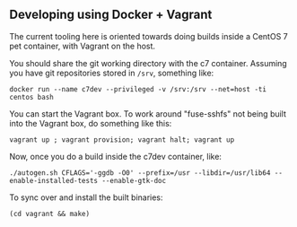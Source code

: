 Developing using Docker + Vagrant
---------------------------------

The current tooling here is oriented towards
doing builds inside a CentOS 7 pet container,
with Vagrant on the host.

You should share the git working directory with the c7 container.
Assuming you have git repositories stored in `/srv`, something like:

```
docker run --name c7dev --privileged -v /srv:/srv --net=host -ti centos bash
```

You can start the Vagrant box.  To work around "fuse-sshfs" not
being built into the Vagrant box, do something like this:

```
vagrant up ; vagrant provision; vagrant halt; vagrant up
```

Now, once you do a build inside the c7dev container, like:

```
./autogen.sh CFLAGS='-ggdb -O0' --prefix=/usr --libdir=/usr/lib64 --enable-installed-tests --enable-gtk-doc
```

To sync over and install the built binaries:

```
(cd vagrant && make)
```
